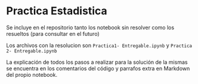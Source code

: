 # Practica Estadistica

Se incluye en el repositorio tanto los notebook sin resolver como los resueltos (para consultar en el futuro)

Los archivos con la resolucion son `Practica1- Entregable.ipynb` y `Practica 2- Entregable.ipynb`

La explicación de todos los pasos a realizar para la solución de la mismas se encuentra en los comentarios del código y parrafos extra en Markdown del propio notebook.
